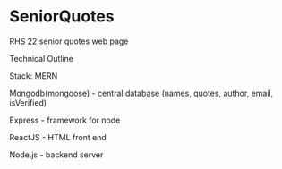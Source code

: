 # SeniorQuotes
RHS 22 senior quotes web page

Technical Outline

Stack: MERN

Mongodb(mongoose) - central database (names, quotes, author, email, isVerified)

Express - framework for node

ReactJS - HTML front end

Node.js - backend server


